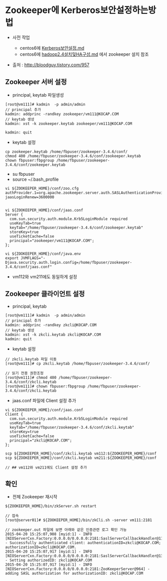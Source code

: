 
# Zookeeper에 Kerberos보안설정하는방법
- 사전 작업
    - centos6에 [Kerberos보안설정.md](https://github.com/minheelee/kocap/blob/master/centos6%EC%97%90%20Kerberos%EB%B3%B4%EC%95%88%EC%84%A4%EC%A0%95.md)
    - centos6에 [hadoop2.4설치및HA구성.md](https://github.com/minheelee/kocap/blob/master/centos6%EC%97%90%20hadoop2.4%EC%84%A4%EC%B9%98%EB%B0%8FHA%EA%B5%AC%EC%84%B1.md) 에서 zookeeper 설치 참조

- 출처 : http://bloodguy.tistory.com/957

## Zookeeper 서버 설정

- principal, keytab 파일생성
```
[root@vm111]# kadmin  -p admin/admin
// principal 추가
kadmin: addprinc -randkey zookeeper/vm111@KOCAP.COM
// keytab 생성
kadmin: xst -k zookeeper.keytab zookeeper/vm111@KOCAP.COM

kadmin: quit
```

- keytab 설정
```
cp zookeeper.keytab /home/fbpuser/zookeeper-3.4.6/conf/
chmod 400 /home/fbpuser/zookeeper-3.4.6/conf/zookeeper.keytab
chown fbpuser:fbpgroup /home/fbpuser/zookeeper-3.4.6/conf/zookeeper.keytab
```

- su fbpuser
- source ~/.bash_profile
``` 
vi ${ZOOKEEPER_HOME}/conf/zoo.cfg
authProvider.1=org.apache.zookeeper.server.auth.SASLAuthenticationProvider
jaasLoginRenew=3600000


vi ${ZOOKEEPER_HOME}/conf/jaas.conf
Server {
  com.sun.security.auth.module.Krb5LoginModule required
  useKeyTab=true
  keyTab="/home/fbpuser/zookeeper-3.4.6/conf/zookeeper.keytab"
  storeKey=true
  useTicketCache=false
  principal="zookeeper/vm111@KOCAP.COM";
};

vi ${ZOOKEEPER_HOME}/conf/java.env
export JVMFLAGS="-Djava.security.auth.login.config=/home/fbpuser/zookeeper-3.4.6/conf/jaas.conf"
```

- vm112와 vm211에도 동일하게 설정


## Zookeeper 클라이언트 설정
- principal, keytab
```
[root@vm111]# kadmin  -p admin/admin
// principal 추가
kadmin: addprinc -randkey zkcli@KOCAP.COM
// keytab 생성
kadmin: xst -k zkcli.keytab zkcli@KOCAP.COM
kadmin: quit
```


- keytab 설정
```
// zkcli.keytab 파일 이동
[root@vm111]# cp zkcli.keytab /home/fbpuser/zookeeper-3.4.6/conf/

// 읽기 전용 권한조정
[root@vm111]# chmod 400 /home/fbpuser/zookeeper-3.4.6/conf/zkcli.keytab
[root@vm111]# chown fbpuser:fbpgroup /home/fbpuser/zookeeper-3.4.6/conf/zkcli.keytab
```

- jaas.conf 파일에 Client 설정 추가
```
vi ${ZOOKEEPER_HOME}/conf/jaas.conf
Client {
  com.sun.security.auth.module.Krb5LoginModule required
  useKeyTab=true
  keyTab="/home/fbpuser/zookeeper-3.4.6/conf/zkcli.keytab"
  storeKey=true
  useTicketCache=false
  principal="zkcli@KOCAP.COM";
};

scp ${ZOOKEEPER_HOME}/conf/zkcli.keytab vm112:${ZOOKEEPER_HOME}/conf
scp ${ZOOKEEPER_HOME}/conf/zkcli.keytab vm211:${ZOOKEEPER_HOME}/conf

// ## vm112와 vm211에도 Client 설정 추가
```

## 확인
- 전체 Zookeeper 재시작
```
${ZOOKEEPER_HOME}/bin/zkServer.sh restart

// 접속 
[root@server01]# ${ZOOKEEPER_HOME}/bin/zkCli.sh -server vm111:2181

// zookeeper.out 파일에 보면 아래와 같은 인증관련 로그 확인 가능
2015-04-20 15:25:07,908 [myid:1] - INFO  [NIOServerCxn.Factory:0.0.0.0/0.0.0.0:2181:SaslServerCallbackHandler@118] - Successfully authenticated client: authenticationID=zkcli@KOCAP.COM;  authorizationID=zkcli@KOCAP.COM.
2015-04-20 15:25:07,917 [myid:1] - INFO  [NIOServerCxn.Factory:0.0.0.0/0.0.0.0:2181:SaslServerCallbackHandler@134] - Setting authorizedID: zkcli@KOCAP.COM
2015-04-20 15:25:07,917 [myid:1] - INFO  [NIOServerCxn.Factory:0.0.0.0/0.0.0.0:2181:ZooKeeperServer@964] - adding SASL authorization for authorizationID: zkcli@KOCAP.COM
```

